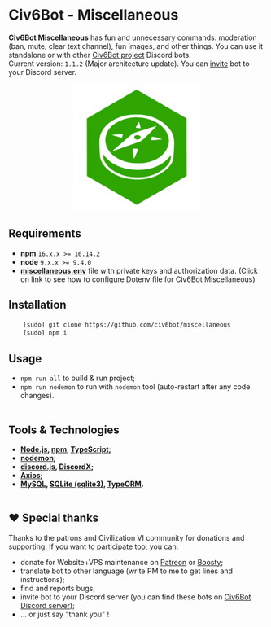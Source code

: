 # Civ6Bot - Miscellaneous

**Civ6Bot Miscellaneous** has fun and unnecessary commands: moderation (ban, mute, clear text channel), fun images, and other things. You can use it standalone or with other [Civ6Bot project](https://github.com/civ6bot/) Discord bots.
<br>
Current version: `1.1.2` (Major architecture update).
You can [invite](https://discord.com/api/oauth2/authorize?client_id=963038599304065084&permissions=139872037953&scope=bot) bot to your Discord server.
<p align="center">
    <img src="./images/miscellaneous.png"  width="250" height="250">
</p>

## <a name="requirements"></a>Requirements
* **npm** `16.x.x >= 16.14.2`
* **node** `9.x.x >= 9.4.0`
* [**miscellaneous.env**](./docs/env-miscellaneous.md) file with private keys and authorization data. (Click on link to see how to configure Dotenv file for Civ6Bot Miscellaneous)

## <a name="installation"></a>Installation
```bash
    [sudo] git clone https://github.com/civ6bot/miscellaneous
    [sudo] npm i
```

## <a name="usage"></a>Usage
* `npm run all` to build & run project;
* `npm run nodemon` to run with `nodemon` tool (auto-restart after any code changes).
<br/><br/>

## <a name="tools"></a>Tools & Technologies
* **[Node.js](https://nodejs.org/en/), [npm](https://www.npmjs.com/), [TypeScript](https://www.typescriptlang.org/);**
* **[nodemon](https://www.npmjs.com/package/nodemon);**
* **[discord.js](https://discord.js.org/#/), [DiscordX](https://www.npmjs.com/package/discordx);**
* **[Axios](https://www.npmjs.com/package/axios);**
* **[MySQL](https://www.npmjs.com/package/mysql), [SQLite (sqlite3)](https://www.npmjs.com/package/sqlite3), [TypeORM](https://typeorm.io/).**
<br/><br/>

## ❤️ Special thanks
Thanks to the patrons and Civilization VI community for donations and supporting. If you want to participate too, you can:
- donate for Website+VPS maintenance on [Patreon](https://www.patreon.com/civ6bot) or [Boosty](https://boosty.to/civ6bot);
- translate bot to other language (write PM to me to get lines and instructions);
- find and reports bugs;
- invite bot to your Discord server (you can find these bots on [Civ6Bot Discord server](https://discord.gg/CzCQPjxXTy));
- ... or just say "thank you" !

